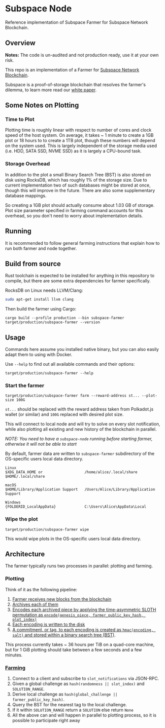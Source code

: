 # Subspace Node

Reference implementation of Subspace Farmer for Subspace Network Blockchain.

## Overview
**Notes:** The code is un-audited and not production ready, use it at your own risk.

This repo is an implementation of a Farmer for [Subspace Network Blockchain](https://subspace.network).

Subspace is a proof-of-storage blockchain that resolves the farmer's dilemma, to learn more read our [white paper](https://drive.google.com/file/d/1v847u_XeVf0SBz7Y7LEMXi72QfqirstL/view).

## Some Notes on Plotting

### Time to Plot

Plotting time is roughly linear with respect to number of cores and clock speed of the host system. On average, it takes ~ 1 minute to create a 1GB plot or 18 hours to to create a 1TB plot, though these numbers will depend on the system used. This is largely independent of the storage media used (i.e. HDD, SATA SSD, NVME SSD) as it is largely a CPU-bound task.

### Storage Overhead

In addition to the plot a small Binary Search Tree (BST) is also stored on disk using RocksDB, which has roughly 1% of the storage size.
Due to current implementation two of such databases might be stored at once, though this will improve in the future.
There are also some supplementary database mappings.

So creating a 1GB plot should actually consume about 1.03 GB of storage.
Plot size parameter specified in farming command accounts for this overhead, so you don't need to worry about implementation details.

## Running

It is recommended to follow general farming instructions that explain how to run both farmer and node together.

## Build from source

Rust toolchain is expected to be installed for anything in this repository to compile, but there are some extra dependencies for farmer specifically.

RocksDB on Linux needs LLVM/Clang:
```bash
sudo apt-get install llvm clang
```

Then build the farmer using Cargo:
```
cargo build --profile production --bin subspace-farmer
target/production/subspace-farmer --version
```

## Usage
Commands here assume you installed native binary, but you can also easily adapt them to using with Docker.

Use `--help` to find out all available commands and their options:
```
target/production/subspace-farmer --help
```

### Start the farmer
```
target/production/subspace-farmer farm --reward-address st... --plot-size 100G
```

`st...` should be replaced with the reward address taken from Polkadot.js wallet (or similar) and `100G` replaced with desired plot size.

This will connect to local node and will try to solve on every slot notification, while also plotting all existing and new history of the blockchain in parallel.

*NOTE: You need to have a `subspace-node` running before starting farmer, otherwise it will not be able to start*

By default, farmer data are written to `subspace-farmer` subdirectory of the OS-specific users local data directory.

```
Linux
$XDG_DATA_HOME or                   /home/alice/.local/share
$HOME/.local/share 

macOS
$HOME/Library/Application Support   /Users/Alice/Library/Application Support

Windows
{FOLDERID_LocalAppData}             C:\Users\Alice\AppData\Local
```

### Wipe the plot
```
target/production/subspace-farmer wipe
```

This would wipe plots in the OS-specific users local data directory.

## Architecture

The farmer typically runs two processes in parallel: plotting and farming.

### Plotting

Think of it as the following pipeline:

1. [Farmer receives new blocks from the blockchain](src/archiving.rs)
2. [Archives each of them](src/archiving.rs)
3. [Encodes each archived piece by applying the time-asymmetric SLOTH permutation as `encode(genesis_piece, farmer_public_key_hash, plot_index)`](src/single_plot_farm)
4. [Each encoding is written to the disk](src/single_plot_farm.rs)
3. [A commitment, or tag, to each encoding is created as `hmac(encoding, salt)` and stored within a binary search tree (BST)](src/single_plot_farm).

This process currently takes ~ 36 hours per TiB on a quad-core machine, but for 1 GiB plotting should take between a few seconds and a few minutes.

### [Farming](src/farming.rs)

1. Connect to a client and subscribe to `slot_notifications` via JSON-RPC.
2. Given a global challenge as `hash(randomness || slot_index)` and `SOLUTION_RANGE`.
3. Derive local challenge as `hash(global_challenge || farmer_public_key_hash)`.
4. Query the BST for the nearest tag to the local challenge.
5. If it within `SOLUTION_RANGE` return a `SOLUTION` else return `None`
6. All the above can and will happen in parallel to plotting process, so it is possible to participate right away

